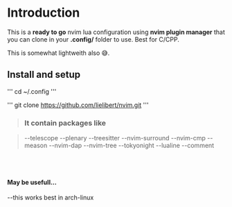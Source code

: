# Introduction

This is a **ready to go** nvim lua  configuration using **nvim plugin manager**  that you can clone in your **.config/** folder to use. Best for C/CPP.

This is somewhat lightweith also 😅.



## Install and setup
'''
cd ~/.config
'''

'''
git clone https://github.com/lielibert/nvim.git
'''



> ### It contain packages like

> --telescope
> --plenary
> --treesitter
> --nvim-surround
> --nvim-cmp
> --meason
> --nvim-dap
> --nvim-tree
> --tokyonight
> --lualine
> --comment


</br>
</br>

#### May be usefull...

--this works best in arch-linux

